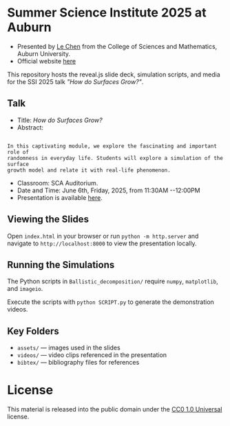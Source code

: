 # Summer Science Institute 2025 at Auburn
* Presented by [Le Chen](http://webhome.auburn.edu/~lzc0090/index.html) from the College of Sciences and Mathematics, Auburn University.
* Official website [here](https://www.auburn.edu/cosam/outreach/stem_outreach/programs/SSI/index.htm) 

This repository hosts the reveal.js slide deck, simulation scripts, and media for the SSI 2025 talk *"How do Surfaces Grow?"*.

## Talk
* Title: _How do Surfaces Grow?_
* Abstract:
```

In this captivating module, we explore the fascinating and important role of
randomness in everyday life. Students will explore a simulation of the surface
growth model and relate it with real-life phenomenon.

```
* Classroom: SCA Auditorium.
* Date and Time: June 6th, Friday, 2025, from 11:30AM --12:00PM
* Presentation is available [here](https://chenle02.github.io/AU-SSI_Probability_2025/#/).

## Viewing the Slides
Open `index.html` in your browser or run `python -m http.server` and navigate to `http://localhost:8000` to view the presentation locally.

## Running the Simulations
The Python scripts in `Ballistic_decomposition/` require `numpy`, `matplotlib`, and `imageio`.

Execute the scripts with `python SCRIPT.py` to generate the demonstration videos.
## Key Folders
- `assets/` — images used in the slides
- `videos/` — video clips referenced in the presentation
- `bibtex/` — bibliography files for references

# License

This material is released into the public domain under the [CC0 1.0 Universal](LICENSE) license.
